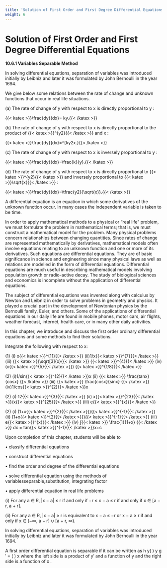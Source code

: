 ```yaml
---
title: 'Solution of First Order and First Degree Differential Equations'
weight: 6
---
```


# Solution of First Order and First Degree Differential Equations

**10.6.1 Variables Separable Method**

In solving differential equations, separation of variables was introduced initially by Leibniz and later it was formulated by John Bernoulli in the year 1694.

We give below some relations between the rate of change and unknown functions that occur in
real life situations.

(a)	 The rate of change of y with respect to x is directly proportional to y :

{{< katex >}}\frac{dy}{dx}= ky.{{< /katex >}}

 (b)	 The rate of change of y with respect to x is directly proportional to the product of {{< katex >}}^{y2}{{< /katex >}} and x :

 {{< katex >}}\frac{dy}{dx}=^{ky2x.}{{< /katex >}}

  (c)	 The rate of change of y with respect to x is inversely proportional to y :

{{< katex >}}\frac{dy}{dx}=\frac{k}{y}.{{< /katex >}}

 (d)	 The rate of change of y with respect to x is directly proportional to {{< katex >}}^{y2}{{< /katex >}}  and inversely
proportional to {{< katex >}}\sqrt{x}{{< /katex >}} :

{{< katex >}}\frac{dy}{dx}=\tfrac{y2}{\sqrt{x}}.{{< /katex >}}

A differential equation is an equation in which some derivatives of the unknown function occur.
 In many cases the independent variable is taken to be time. 

 In order to apply mathematical methods to a physical or “real life” problem, we must formulate
the problem in mathematical terms; that is, we must construct a mathematical model for the problem.
Many physical problems concern relationships between changing quantities. Since rates of change
are represented mathematically by derivatives, mathematical models often involve equations relating
to an unknown function and one or more of its derivatives. Such equations are differential equations.
They are of basic significance in science and engineering since many physical laws as well as
relations are modelled in the form of differential equations. Differential equations are much useful
in describing mathematical models involving population growth or radio-active decay. The study of
biological sciences and economics is incomplete without the application of differential equations.

 The subject of differential equations was invented along with calculus by
Newton and Leibniz in order to solve problems in geometry and physics. It
played a crucial part in the development of Newtonian physics by the Bernoulli
family, Euler, and others. Some of the applications of differential equations
in our daily life are found in mobile phones, motor cars, air flights, weather
forecast, internet, health care, or in many other daily activities.

In this chapter, we introduce and discuss the first order ordinary differential
equations and some methods to find their solutions.

Integrate the following with respect to x:
 
(1) (i) x{{< katex >}}^{11}{{< /katex >}}           (ii)1/x{{< katex >}}^{7}{{< /katex >}}
(iii) {{< katex >}}\sqrt[3]{x}{{< /katex >}} {{< katex >}}^{4}{{< /katex >}}   (iv)(x{{< katex >}}^{5}{{< /katex >}}) {{< katex >}}^{1/8}{{< /katex >}}
 
(2) (i)1/sin{{< katex >}}^{2}{{< /katex >}}x   (ii) {{< katex >}} \frac{tanx}{cosx} {{< /katex >}}
     (iii)  {{< katex >}} \frac{cosx}{sinx} {{< /katex >}}  (iv)1/cos{{< katex >}}^{2}{{< /katex >}}x
     
(2) (i) 12{{< katex >}}^{3}{{< /katex >}} (ii) x{{< katex >}}^{23}{{< /katex >}}/x{{< katex >}}^{25}{{< /katex >}}
     (iii) e{{< katex >}}^{x}{{< /katex >}}
     
(2) (i) (1+x{{< katex >}}^{2}{{< /katex >}}){{< katex >}}^{-1}{{< /katex >}} (ii) (1+x{{< katex >}}^{2}{{< /katex >}}){{< katex >}}^{-1}{{< /katex >}}
(iii) e{{< katex >}}^{x}{{< /katex >}}
  (iv)  ∫{{< katex >}} \frac{1}{1+x} {{< /katex >}} dx = tan{{< katex >}}^{-1}{{< /katex >}}x+c    

Upon completion of this chapter, students will be able to

• classify differential equations

• construct differential equations

• find the order and degree of the differential equations

• solve differential equation using the methods of variablesseparable,substitution, integrating
factor

• apply differential equation in real life problems

(i) For any a ∈ R, |x − a| ≤ r if and only if −r ≤ x − a ≤ r if and only if x ∈ [a − r, a + r].
 
(ii) For any a ∈ R, |x − a| ≥ r is equivalent to x − a ≤ −r or x − a ≥ r if and only if
x ∈ (−∞, a − r] ∪ [a + r, ∞).

In solving differential equations, separation of variables was introduced initially by Leibniz and
later it was formulated by John Bernoulli in the year 1694.

A first order differential equation is separable if it can be written as h y( ) y g ′ = ( ) x where the left side is a product of y′ and a function of y and the right side is a function of x .

